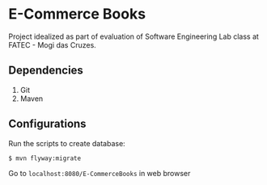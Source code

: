 # E-Commerce Books

Project idealized as part of evaluation of Software Engineering Lab class at FATEC - Mogi das Cruzes.

## Dependencies

1. Git
2. Maven

## Configurations

Run the scripts to create database:

```
$ mvn flyway:migrate
```

Go to `localhost:8080/E-CommerceBooks` in web browser
